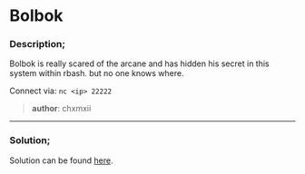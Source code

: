 
# Bolbok

### Description;

Bolbok is really scared of the arcane and has hidden his secret in this system within rbash. but no one knows where.

Connect via: `nc <ip> 22222`

> **author**: chxmxii
---
### Solution;
Solution can be found [here](solution/sol.md).